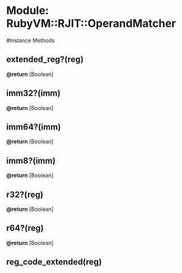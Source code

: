 # Module: RubyVM::RJIT::OperandMatcher
    




#Instance Methods
## extended_reg?(reg) [](#method-i-extended_reg?)

**@return** [Boolean] 

## imm32?(imm) [](#method-i-imm32?)

**@return** [Boolean] 

## imm64?(imm) [](#method-i-imm64?)

**@return** [Boolean] 

## imm8?(imm) [](#method-i-imm8?)

**@return** [Boolean] 

## r32?(reg) [](#method-i-r32?)

**@return** [Boolean] 

## r64?(reg) [](#method-i-r64?)

**@return** [Boolean] 

## reg_code_extended(reg) [](#method-i-reg_code_extended)

